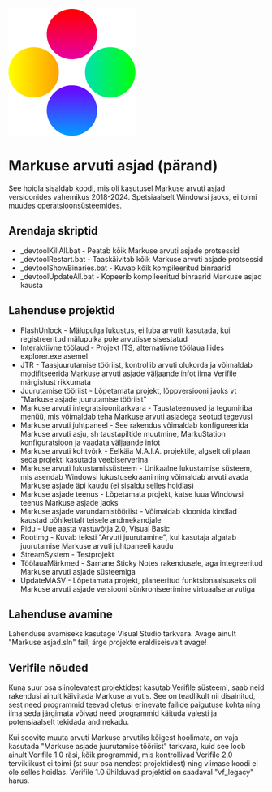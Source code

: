 ![Markuse asjad logo](mas.png)

# Markuse arvuti asjad (pärand)

See hoidla sisaldab koodi, mis oli kasutusel Markuse arvuti asjad versioonides vahemikus 2018-2024. Spetsiaalselt Windowsi jaoks, ei toimi muudes operatsioonsüsteemides.

## Arendaja skriptid

* _devtoolKillAll.bat - Peatab kõik Markuse arvuti asjade protsessid
* _devtoolRestart.bat - Taaskäivitab kõik Markuse arvuti asjade protsessid
* _devtoolShowBinaries.bat - Kuvab kõik kompileeritud binraarid
* _devtoolUpdateAll.bat - Kopeerib kompileeritud binraarid Markuse asjad kausta

## Lahenduse projektid

* FlashUnlock - Mälupulga lukustus, ei luba arvutit kasutada, kui registreeritud mälupulka pole arvutisse sisestatud
* Interaktiivne töölaud - Projekt ITS, alternatiivne töölaua liides explorer.exe asemel
* JTR - Taasjuurutamise tööriist, kontrollib arvuti olukorda ja võimaldab modifitseerida Markuse arvuti asjade väljaande infot ilma Verifile märgistust rikkumata
* Juurutamise tööriist - Lõpetamata projekt, lõppversiooni jaoks vt "Markuse asjade juurutamise tööriist"
* Markuse arvuti integratsioonitarkvara - Taustateenused ja tegumiriba menüü, mis võimaldab teha Markuse arvuti asjadega seotud tegevusi
* Markuse arvuti juhtpaneel - See rakendus võimaldab konfigureerida Markuse arvuti asju, sh taustapiltide muutmine, MarkuStation konfiguratsioon ja vaadata väljaande infot
* Markuse arvuti kohtvõrk - Eelkäia M.A.I.A. projektile, algselt oli plaan seda projekti kasutada veebiserverina
* Markuse arvuti lukustamissüsteem - Unikaalne lukustamise süsteem, mis asendab Windowsi lukustusekraani ning võimaldab arvuti avada Markuse asjade äpi kaudu (ei sisaldu selles hoidlas)
* Markuse asjade teenus - Lõpetamata projekt, katse luua Windowsi teenus Markuse asjade jaoks
* Markuse asjade varundamistööriist - Võimaldab kloonida kindlad kaustad põhikettalt teisele andmekandjale
* Pidu - Uue aasta vastuvõtja 2.0, Visual Basic
* RootImg - Kuvab teksti "Arvuti juurutamine", kui kasutaja algatab juurutamise Markuse arvuti juhtpaneeli kaudu
* StreamSystem - Testprojekt
* TöölauaMärkmed - Sarnane Sticky Notes rakendusele, aga integreeritud Markuse arvuti asjade süsteemiga
* UpdateMASV - Lõpetamata projekt, planeeritud funktsionaalsuseks oli Markuse arvuti asjade versiooni sünkroniseerimine virtuaalse arvutiga

## Lahenduse avamine

Lahenduse avamiseks kasutage Visual Studio tarkvara. Avage ainult "Markuse asjad.sln" fail, ärge projekte eraldiseisvalt avage!

## Verifile nõuded

Kuna suur osa siinolevatest projektidest kasutab Verifile süsteemi, saab neid rakendusi ainult käivitada Markuse arvutis. See on teadlikult nii disainitud, sest need programmid teevad oletusi erinevate failide paigutuse kohta ning ilma seda järgimata võivad need programmid käituda valesti ja potensiaalselt tekidada andmekadu.

Kui soovite muuta arvuti Markuse arvutiks kõigest hoolimata, on vaja kasutada "Markuse asjade juurutamise tööriist" tarkvara, kuid see loob ainult Verifile 1.0 räsi, kõik programmid, mis kontrollivad Verifile 2.0 terviklikust ei toimi (st suur osa nendest projektidest) ning viimase koodi ei ole selles hoidlas. Verifile 1.0 ühilduvad projektid on saadaval "vf_legacy" harus.